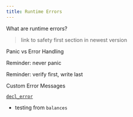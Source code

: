 ```yaml
---
title: Runtime Errors
---
```


What are runtime errors?
> link to safety first section in newest version

Panic vs Error Handling

Reminder: never panic

Reminder: verify first, write last

Custom Error Messages

[`decl_error`](https://crates.parity.io/srml_support/macro.decl_error.html)

* testing from `balances`